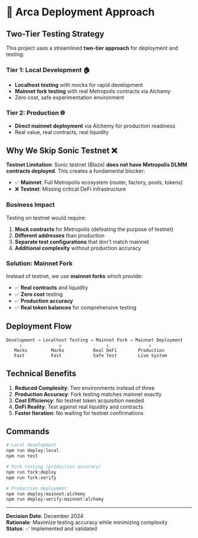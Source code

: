 # 🚀 Arca Deployment Approach

## **Two-Tier Testing Strategy**

This project uses a streamlined **two-tier approach** for deployment and testing:

### **Tier 1: Local Development** 🏠
- **Localhost testing** with mocks for rapid development
- **Mainnet fork testing** with real Metropolis contracts via Alchemy
- Zero cost, safe experimentation environment

### **Tier 2: Production** 🌐  
- **Direct mainnet deployment** via Alchemy for production readiness
- Real value, real contracts, real liquidity

## **Why We Skip Sonic Testnet** ❌

**Testnet Limitation**: Sonic testnet (Blaze) **does not have Metropolis DLMM contracts deployed**. This creates a fundamental blocker:

- ✅ **Mainnet**: Full Metropolis ecosystem (router, factory, pools, tokens)
- ❌ **Testnet**: Missing critical DeFi infrastructure

### **Business Impact**
Testing on testnet would require:
1. **Mock contracts** for Metropolis (defeating the purpose of testnet)
2. **Different addresses** than production
3. **Separate test configurations** that don't match mainnet
4. **Additional complexity** without production accuracy

### **Solution: Mainnet Fork**
Instead of testnet, we use **mainnet forks** which provide:
- ✅ **Real contracts** and liquidity
- ✅ **Zero cost** testing
- ✅ **Production accuracy** 
- ✅ **Real token balances** for comprehensive testing

## **Deployment Flow**

```
Development → Localhost Testing → Mainnet Fork → Mainnet Deployment
     ↓              ↓                 ↓               ↓
   Mocks         Mocks           Real DeFi        Production
   Fast          Fast            Safe Test        Live System
```

## **Technical Benefits**

1. **Reduced Complexity**: Two environments instead of three
2. **Production Accuracy**: Fork testing matches mainnet exactly  
3. **Cost Efficiency**: No testnet token acquisition needed
4. **DeFi Reality**: Test against real liquidity and contracts
5. **Faster Iteration**: No waiting for testnet confirmations

## **Commands**

```bash
# Local development
npm run deploy:local
npm run test

# Fork testing (production accuracy)
npm run fork:deploy
npm run fork:verify

# Production deployment
npm run deploy:mainnet:alchemy
npm run deploy:verify:mainnet:alchemy
```

---

**Decision Date**: December 2024  
**Rationale**: Maximize testing accuracy while minimizing complexity  
**Status**: ✅ Implemented and validated